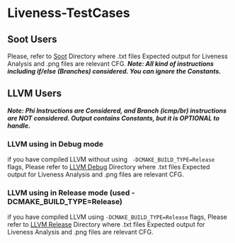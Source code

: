 # Liveness-TestCases

## Soot Users
Please, refer to [Soot](https://github.com/ufarooq/Liveness-TestCases/tree/master/Soot) Directory where .txt files Expected output for Liveness Analysis and .png files are relevant CFG. 
***Note: All kind of instructions including if/else (Branches) considered. You can ignore the Constants.***
## LLVM Users
***Note:  Phi Instructions are Considered, and Branch (icmp/br) instructions are NOT considered. Output contains Constants, but it is OPTIONAL to handle.***
### LLVM using in Debug mode
if you have compiled LLVM without using ``` -DCMAKE_BUILD_TYPE=Release``` flags, Please refer to [LLVM Debug](https://github.com/ufarooq/Liveness-TestCases/tree/master/LLVM/debug) Directory where .txt files Expected output for Liveness Analysis and .png files are relevant CFG. 

### LLVM using in Release mode (used -DCMAKE_BUILD_TYPE=Release)
if you have compiled LLVM using ```-DCMAKE_BUILD_TYPE=Release``` flags, Please refer to [LLVM Release](https://github.com/ufarooq/Liveness-TestCases/tree/master/LLVM/release) Directory where .txt files Expected output for Liveness Analysis and .png files are relevant CFG. 
